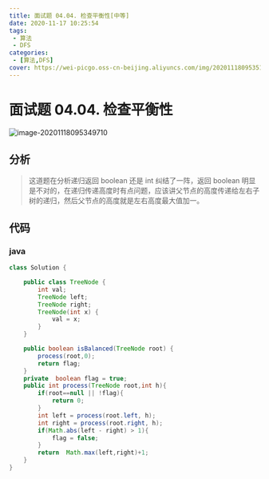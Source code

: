 ```yaml
---
title: 面试题 04.04. 检查平衡性[中等]
date: 2020-11-17 10:25:54
tags: 
 - 算法
 - DFS
categories: 
 - [算法,DFS]
cover: https://wei-picgo.oss-cn-beijing.aliyuncs.com/img/20201118095351.png
---
```


# 面试题 04.04. 检查平衡性

![image-20201118095349710](https://wei-picgo.oss-cn-beijing.aliyuncs.com/img/20201118095351.png)

## 分析

> 这道题在分析递归返回 boolean 还是 int 纠结了一阵，返回 boolean 明显是不对的，在递归传递高度时有点问题，应该讲父节点的高度传递给左右子树的递归，然后父节点的高度就是左右高度最大值加一。
>

## 代码

### java

```java
class Solution {

    public class TreeNode {
        int val;
        TreeNode left;
        TreeNode right;
        TreeNode(int x) {
            val = x;
        }
    }

    public boolean isBalanced(TreeNode root) {
        process(root,0);
        return flag;
    }
    private  boolean flag = true;
    public int process(TreeNode root,int h){
        if(root==null || !flag){
            return 0;
        }
        int left = process(root.left, h);
        int right = process(root.right, h);
        if(Math.abs(left - right) > 1){
            flag = false;
        }
        return  Math.max(left,right)+1;
    }
}

```

